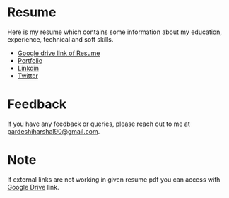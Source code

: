 # Resume

Here is my resume which contains some information about my education, experience, technical and soft skills.

- [Google drive link of Resume](https://drive.google.com/file/d/1eo6ZOSHSIb4brjK1_bmFpCNnZJNWavW6/view?usp=sharing)
- [Portfolio](https://hashal890.github.io)
- [Linkdin](https://www.linkedin.com/in/harshalpardeshi)
- [Twitter](https://twitter.com/harshal258)


# Feedback

If you have any feedback or queries, please reach out to me at pardeshiharshal90@gmail.com.


# Note

If external links are not working in given resume pdf you can access with [Google Drive](https://drive.google.com/file/d/1pV8XBrEE6ZaN5BbITcfE215MNNCLl94z/view?usp=sharing) link.
